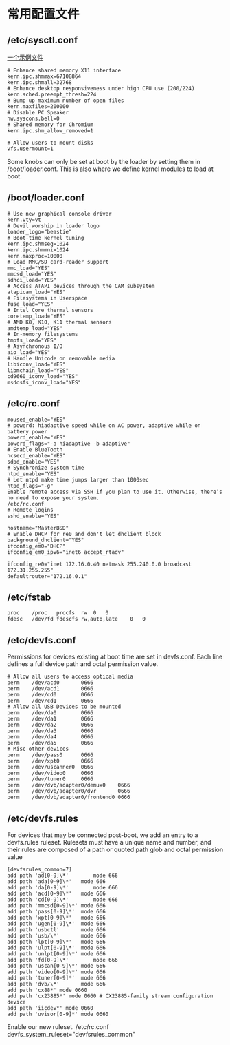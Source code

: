 # 常用配置文件

## /etc/sysctl.conf

[一个示例文件](./sysctl.conf.txt)

```
# Enhance shared memory X11 interface
kern.ipc.shmmax=67108864
kern.ipc.shmall=32768
# Enhance desktop responsiveness under high CPU use (200/224)
kern.sched.preempt_thresh=224
# Bump up maximum number of open files
kern.maxfiles=200000
# Disable PC Speaker
hw.syscons.bell=0
# Shared memory for Chromium
kern.ipc.shm_allow_removed=1

# Allow users to mount disks
vfs.usermount=1

```
Some knobs can only be set at boot by the loader by setting them in /boot/loader.conf. This is also where we define kernel modules to load at boot.

## /boot/loader.conf
```
# Use new graphical console driver
kern.vty=vt
# Devil worship in loader logo
loader_logo="beastie"
# Boot-time kernel tuning
kern.ipc.shmseg=1024
kern.ipc.shmmni=1024
kern.maxproc=10000
# Load MMC/SD card-reader support
mmc_load="YES"
mmcsd_load="YES"
sdhci_load="YES"
# Access ATAPI devices through the CAM subsystem
atapicam_load="YES"
# Filesystems in Userspace
fuse_load="YES"
# Intel Core thermal sensors
coretemp_load="YES"
# AMD K8, K10, K11 thermal sensors
amdtemp_load="YES"
# In-memory filesystems
tmpfs_load="YES"
# Asynchronous I/O
aio_load="YES"
# Handle Unicode on removable media
libiconv_load="YES"
libmchain_load="YES"
cd9660_iconv_load="YES"
msdosfs_iconv_load="YES"
```

## /etc/rc.conf
```
moused_enable="YES"
# powerd: hiadaptive speed while on AC power, adaptive while on battery power
powerd_enable="YES"
powerd_flags="-a hiadaptive -b adaptive"
# Enable BlueTooth
hcsecd_enable="YES"
sdpd_enable="YES"
# Synchronize system time
ntpd_enable="YES"
# Let ntpd make time jumps larger than 1000sec
ntpd_flags="-g"
Enable remote access via SSH if you plan to use it. Otherwise, there’s no need to expose your system.
/etc/rc.conf
# Remote logins
sshd_enable="YES"

hostname="MasterBSD"
# Enable DHCP for re0 and don't let dhclient block
background_dhclient="YES"
ifconfig_em0="DHCP"
ifconfig_em0_ipv6="inet6 accept_rtadv"

ifconfig_re0="inet 172.16.0.40 netmask 255.240.0.0 broadcast 172.31.255.255"
defaultrouter="172.16.0.1"

```


## /etc/fstab
```
proc	/proc	procfs	rw	0	0
fdesc	/dev/fd	fdescfs	rw,auto,late	0	0
```

##  /etc/devfs.conf
Permissions for devices existing at boot time are set in devfs.conf.
Each line defines a full device path and octal permission value.
```
# Allow all users to access optical media
perm    /dev/acd0       0666
perm    /dev/acd1       0666
perm    /dev/cd0        0666
perm    /dev/cd1        0666
# Allow all USB Devices to be mounted
perm    /dev/da0        0666
perm    /dev/da1        0666
perm    /dev/da2        0666
perm    /dev/da3        0666
perm    /dev/da4        0666
perm    /dev/da5        0666
# Misc other devices
perm    /dev/pass0      0666
perm    /dev/xpt0       0666
perm    /dev/uscanner0  0666
perm    /dev/video0     0666
perm    /dev/tuner0     0666
perm    /dev/dvb/adapter0/demux0    0666
perm    /dev/dvb/adapter0/dvr       0666
perm    /dev/dvb/adapter0/frontend0 0666
```

## /etc/devfs.rules
For devices that may be connected post-boot, we add an entry to a devfs.rules ruleset.
Rulesets must have a unique name and number, and their rules are composed of a path or quoted path glob and octal permission value

```
[devfsrules_common=7]
add path 'ad[0-9]\*'		mode 666
add path 'ada[0-9]\*'	mode 666
add path 'da[0-9]\*'		mode 666
add path 'acd[0-9]\*'	mode 666
add path 'cd[0-9]\*'		mode 666
add path 'mmcsd[0-9]\*'	mode 666
add path 'pass[0-9]\*'	mode 666
add path 'xpt[0-9]\*'	mode 666
add path 'ugen[0-9]\*'	mode 666
add path 'usbctl'		mode 666
add path 'usb/\*'		mode 666
add path 'lpt[0-9]\*'	mode 666
add path 'ulpt[0-9]\*'	mode 666
add path 'unlpt[0-9]\*'	mode 666
add path 'fd[0-9]\*'		mode 666
add path 'uscan[0-9]\*'	mode 666
add path 'video[0-9]\*'	mode 666
add path 'tuner[0-9]*'  mode 666
add path 'dvb/\*'		mode 666
add path 'cx88*' mode 0660
add path 'cx23885*' mode 0660 # CX23885-family stream configuration device
add path 'iicdev*' mode 0660
add path 'uvisor[0-9]*' mode 0660
```
Enable our new ruleset.
/etc/rc.conf
devfs_system_ruleset="devfsrules_common"


##
